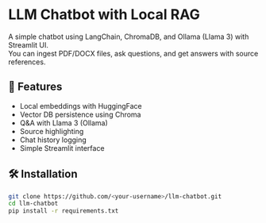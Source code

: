 # LLM Chatbot with Local RAG

A simple chatbot using LangChain, ChromaDB, and Ollama (Llama 3) with Streamlit UI.  
You can ingest PDF/DOCX files, ask questions, and get answers with source references.

## 🚀 Features
- Local embeddings with HuggingFace
- Vector DB persistence using Chroma
- Q&A with Llama 3 (Ollama)
- Source highlighting
- Chat history logging
- Simple Streamlit interface

## 🛠️ Installation
```bash
git clone https://github.com/<your-username>/llm-chatbot.git
cd llm-chatbot
pip install -r requirements.txt
